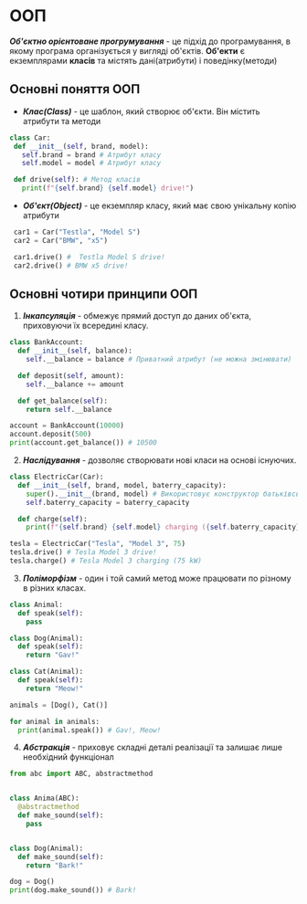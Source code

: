 # ООП
***Об'єктно орієнтоване прогрумування*** - це підхід до програмування, в якому програма організується у вигляді об'єктів. **Об'екти** є екземплярами **класів** та містять дані(атрибути) і поведінку(методи)

## Основні поняття ООП

 - ***Клас(Class)*** - це шаблон, який створює об'єкти. Він містить атрибути та методи

 ```python
class Car:
  def __init__(self, brand, model):
    self.brand = brand # Атрибут класу 
    self.model = model # Атрибут класу 

  def drive(self): # Метод класів
    print(f"{self.brand} {self.model} drive!")
```

 - ***Об'єкт(Object)*** - це екземпляр класу, який має свою унікальну копію атрибути
 ```python
  car1 = Car("Testla", "Model S")
  car2 = Car("BMW", "x5")

  car1.drive() #  Testla Model S drive!
  car2.drive() # BMW x5 drive!
  ```


## Основні чотири принципи ООП

1. ***Інкапсуляція*** - обмежує прямий доступ до даних об'єкта, приховуючи їх всередині класу.
```python
class BankAccount:
  def __init__(self, balance):
    self.__balance = balance # Приватний атрибут (не можна змінювати)

  def deposit(self, amount):
    self.__balance += amount

  def get_balance(self):
    return self.__balance 

account = BankAccount(10000)
account.deposit(500)
print(account.get_balance()) # 10500
```

2. ***Наслідування*** - дозволяє створювати нові класи на основі існуючих.
```python
class ElectricCar(Car):
  def __init__(self, brand, model, baterry_capacity):
    super().__init__(brand, model) # Використовує конструктор батьківського класу
    self.baterry_capacity = baterry_capacity

  def charge(self):
    print(f"{self.brand} {self.model} charging ({self.baterry_capacity} kW)")

tesla = ElectricCar("Tesla", "Model 3", 75)
tesla.drive() # Tesla Model 3 drive!
tesla.charge() # Tesla Model 3 charging (75 kW)
```

3. ***Поліморфізм*** - один і той самий метод може працювати по різному в різних класах.
```python
class Animal:
  def speak(self):
    pass  

class Dog(Animal):
  def speak(self):
    return "Gav!"

class Cat(Animal):
  def speak(self):
    return "Meow!"

animals = [Dog(), Cat()]

for animal in animals:
  print(animal.speak()) # Gav!, Meow!
```

4. ***Абстракція*** - приховує складні деталі реалізації та залишає лише необхідний функціонал

```python
from abc import ABC, abstractmethod


class Anima(ABC):
  @abstractmethod
  def make_sound(self):
    pass


class Dog(Animal):
  def make_sound(self):
    return "Bark!"

dog = Dog()
print(dog.make_sound()) # Bark!
```
